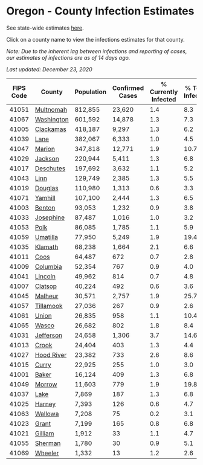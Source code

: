 # Oregon - County Infection Estimates

See state-wide estimates [here](/infections/us-or).

Click on a county name to view the infections estimates for that county.

*Note: Due to the inherent lag between infections and reporting of cases, our estimates of infections are as of 14 days ago.*

*Last updated: December 23, 2020*

|   FIPS Code |                   County |   Population |   Confirmed Cases |   % Currently Infected |   % Total Infected |
|-------------|--------------------------|--------------|-------------------|------------------------|--------------------|
|       41051 |   [Multnomah](multnomah) |      812,855 |            23,620 |                    1.4 |                8.3 |
|       41067 | [Washington](washington) |      601,592 |            14,878 |                    1.3 |                7.3 |
|       41005 |   [Clackamas](clackamas) |      418,187 |             9,297 |                    1.3 |                6.2 |
|       41039 |             [Lane](lane) |      382,067 |             6,333 |                    1.0 |                4.5 |
|       41047 |         [Marion](marion) |      347,818 |            12,771 |                    1.9 |               10.7 |
|       41029 |       [Jackson](jackson) |      220,944 |             5,411 |                    1.3 |                6.8 |
|       41017 |   [Deschutes](deschutes) |      197,692 |             3,632 |                    1.1 |                5.2 |
|       41043 |             [Linn](linn) |      129,749 |             2,385 |                    1.3 |                5.5 |
|       41019 |       [Douglas](douglas) |      110,980 |             1,313 |                    0.6 |                3.3 |
|       41071 |       [Yamhill](yamhill) |      107,100 |             2,444 |                    1.3 |                6.5 |
|       41003 |         [Benton](benton) |       93,053 |             1,232 |                    0.9 |                3.8 |
|       41033 |   [Josephine](josephine) |       87,487 |             1,016 |                    1.0 |                3.2 |
|       41053 |             [Polk](polk) |       86,085 |             1,785 |                    1.1 |                5.9 |
|       41059 |     [Umatilla](umatilla) |       77,950 |             5,249 |                    1.9 |               19.4 |
|       41035 |       [Klamath](klamath) |       68,238 |             1,664 |                    2.1 |                6.6 |
|       41011 |             [Coos](coos) |       64,487 |               672 |                    0.7 |                2.8 |
|       41009 |     [Columbia](columbia) |       52,354 |               767 |                    0.9 |                4.0 |
|       41041 |       [Lincoln](lincoln) |       49,962 |               814 |                    0.7 |                4.8 |
|       41007 |       [Clatsop](clatsop) |       40,224 |               492 |                    0.6 |                3.6 |
|       41045 |       [Malheur](malheur) |       30,571 |             2,757 |                    1.9 |               25.7 |
|       41057 |   [Tillamook](tillamook) |       27,036 |               267 |                    0.9 |                2.6 |
|       41061 |           [Union](union) |       26,835 |               958 |                    1.1 |               10.4 |
|       41065 |           [Wasco](wasco) |       26,682 |               802 |                    1.8 |                8.4 |
|       41031 |   [Jefferson](jefferson) |       24,658 |             1,306 |                    3.7 |               14.6 |
|       41013 |           [Crook](crook) |       24,404 |               403 |                    1.3 |                4.4 |
|       41027 | [Hood River](hood-river) |       23,382 |               733 |                    2.6 |                8.6 |
|       41015 |           [Curry](curry) |       22,925 |               255 |                    1.0 |                3.0 |
|       41001 |           [Baker](baker) |       16,124 |               409 |                    1.3 |                6.8 |
|       41049 |         [Morrow](morrow) |       11,603 |               779 |                    1.9 |               19.8 |
|       41037 |             [Lake](lake) |        7,869 |               187 |                    1.3 |                6.8 |
|       41025 |         [Harney](harney) |        7,393 |               126 |                    0.6 |                4.7 |
|       41063 |       [Wallowa](wallowa) |        7,208 |                75 |                    0.2 |                3.1 |
|       41023 |           [Grant](grant) |        7,199 |               165 |                    0.8 |                6.8 |
|       41021 |       [Gilliam](gilliam) |        1,912 |                33 |                    1.1 |                4.7 |
|       41055 |       [Sherman](sherman) |        1,780 |                30 |                    0.9 |                5.1 |
|       41069 |       [Wheeler](wheeler) |        1,332 |                13 |                    1.2 |                2.6 |